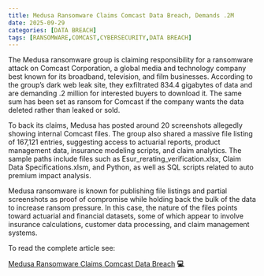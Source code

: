 ```yaml
---
title: Medusa Ransomware Claims Comcast Data Breach, Demands .2M
date: 2025-09-29
categories: [DATA BREACH]
tags: [RANSOMWARE,COMCAST,CYBERSECURITY,DATA BREACH]
---
```


The Medusa ransomware group is claiming responsibility for a ransomware attack on Comcast Corporation, a global media and technology company best known for its broadband, television, and film businesses. According to the group’s dark web leak site, they exfiltrated 834.4 gigabytes of data and are demanding .2 million for interested buyers to download it. The same sum has been set as ransom for Comcast if the company wants the data deleted rather than leaked or sold.

To back its claims, Medusa has posted around 20 screenshots allegedly showing internal Comcast files. The group also shared a massive file listing of 167,121 entries, suggesting access to actuarial reports, product management data, insurance modeling scripts, and claim analytics. The sample paths include files such as Esur_rerating_verification.xlsx, Claim Data Specifications.xlsm, and Python, as well as SQL scripts related to auto premium impact analysis.

Medusa ransomware is known for publishing file listings and partial screenshots as proof of compromise while holding back the bulk of the data to increase ransom pressure. In this case, the nature of the files points toward actuarial and financial datasets, some of which appear to involve insurance calculations, customer data processing, and claim management systems.

To read the complete article see:

[Medusa Ransomware Claims Comcast Data Breach](https://hackread.com/medusa-ransomware-comcast-data-breach/) **💻**